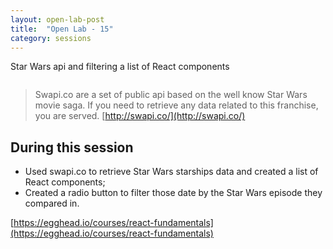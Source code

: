 ```yaml
---
layout: open-lab-post
title:  "Open Lab - 15"
category: sessions
---
```

Star Wars api and filtering a list of React components

<span class="image right"><img src="/src/assets/images/128px-Mad_scientist_transparent_background.svg.png" alt=""></span>

> Swapi.co are a set of public api based on the well know Star Wars movie saga. 
If you need to retrieve any data related to this franchise, you are served.
[http://swapi.co/](http://swapi.co/)

## During this session
* Used swapi.co to retrieve Star Wars starships data and created a list of React components;
* Created a radio button to filter those date by the Star Wars episode they compared in. 

[https://egghead.io/courses/react-fundamentals](https://egghead.io/courses/react-fundamentals)